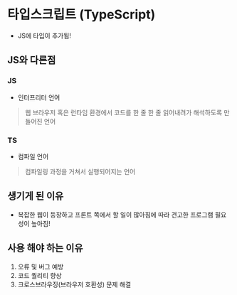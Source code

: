# 타입스크립트 (TypeScript)
- JS에 타입이 추가됨!

## JS와 다른점
### JS
- 인터프리터 언어
> 웹 브라우저 혹은 런타임 환경에서 코드를 한 줄 한 줄 읽어내려가 해석하도록 만들어진 언어

### TS
- 컴파일 언어
> 컴파일링 과정을 거쳐서 실행되어지는 언어

## 생기게 된 이유
- 복잡한 웹이 등장하고 프론트 쪽에서 할 일이 많아짐에 따라 견고한 프로그램 필요성이 높아짐!

## 사용 해야 하는 이유
1. 오류 및 버그 예방
2. 코드 퀄리티 향상
3. 크로스브라우징(브라우저 호환성) 문제 해결